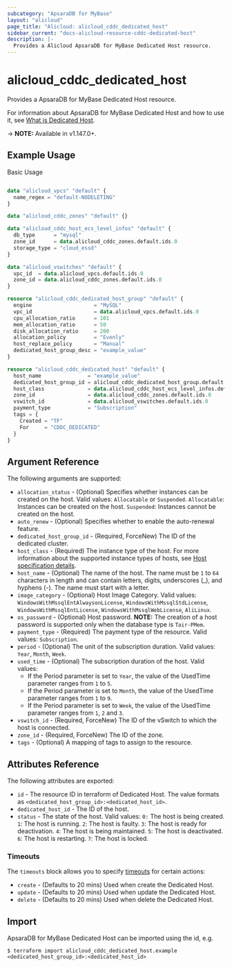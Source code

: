 ```yaml
---
subcategory: "ApsaraDB for MyBase"
layout: "alicloud"
page_title: "Alicloud: alicloud_cddc_dedicated_host"
sidebar_current: "docs-alicloud-resource-cddc-dedicated-host"
description: |-
  Provides a Alicloud ApsaraDB for MyBase Dedicated Host resource.
---
```


# alicloud\_cddc\_dedicated\_host

Provides a ApsaraDB for MyBase Dedicated Host resource.

For information about ApsaraDB for MyBase Dedicated Host and how to use it, see [What is Dedicated Host](https://www.alibabacloud.com/help/doc-detail/210864.html).

-> **NOTE:** Available in v1.147.0+.

## Example Usage

Basic Usage

```terraform

data "alicloud_vpcs" "default" {
  name_regex = "default-NODELETING"
}

data "alicloud_cddc_zones" "default" {}

data "alicloud_cddc_host_ecs_level_infos" "default" {
  db_type      = "mysql"
  zone_id      = data.alicloud_cddc_zones.default.ids.0
  storage_type = "cloud_essd"
}

data "alicloud_vswitches" "default" {
  vpc_id  = data.alicloud_vpcs.default.ids.0
  zone_id = data.alicloud_cddc_zones.default.ids.0
}

resource "alicloud_cddc_dedicated_host_group" "default" {
  engine                    = "MySQL"
  vpc_id                    = data.alicloud_vpcs.default.ids.0
  cpu_allocation_ratio      = 101
  mem_allocation_ratio      = 50
  disk_allocation_ratio     = 200
  allocation_policy         = "Evenly"
  host_replace_policy       = "Manual"
  dedicated_host_group_desc = "example_value"
}

resource "alicloud_cddc_dedicated_host" "default" {
  host_name               = "example_value"
  dedicated_host_group_id = alicloud_cddc_dedicated_host_group.default.id
  host_class              = data.alicloud_cddc_host_ecs_level_infos.default.infos.0.res_class_code
  zone_id                 = data.alicloud_cddc_zones.default.ids.0
  vswitch_id              = data.alicloud_vswitches.default.ids.0
  payment_type            = "Subscription"
  tags = {
    Created = "TF"
    For     = "CDDC_DEDICATED"
  }
}

```

## Argument Reference

The following arguments are supported:

* `allocation_status` - (Optional) Specifies whether instances can be created on the host. Valid values: `Allocatable` or `Suspended`. `Allocatable`: Instances can be created on the host. `Suspended`: Instances cannot be created on the host.
* `auto_renew` - (Optional) Specifies whether to enable the auto-renewal feature.
* `dedicated_host_group_id` - (Required, ForceNew) The ID of the dedicated cluster.
* `host_class` - (Required) The instance type of the host. For more information about the supported instance types of hosts, see [Host specification details](https://www.alibabacloud.com/help/doc-detail/206343.htm).
* `host_name` - (Optional) The name of the host. The name must be `1` to `64` characters in length and can contain letters, digits, underscores (_), and hyphens (-). The name must start with a letter.
* `image_category` - (Optional) Host Image Category. Valid values: `WindowsWithMssqlEntAlwaysonLicense`, `WindowsWithMssqlStdLicense`, `WindowsWithMssqlEntLicense`, `WindowsWithMssqlWebLicense`, `AliLinux`.
* `os_password` - (Optional) Host password. **NOTE:** The creation of a host password is supported only when the database type is `Tair-PMem`.
* `payment_type` - (Required) The payment type of the resource. Valid values: `Subscription`.
* `period` - (Optional) The unit of the subscription duration. Valid values: `Year`, `Month`, `Week`.
* `used_time` - (Optional) The subscription duration of the host. Valid values: 
  * If the Period parameter is set to `Year`, the value of the UsedTime parameter ranges from `1` to `5`. 
  * If the Period parameter is set to `Month`, the value of the UsedTime parameter ranges from `1` to `9`.
  * If the Period parameter is set to `Week`, the value of the UsedTime parameter ranges from `1`, `2` and `3`.
* `vswitch_id` - (Required, ForceNew) The ID of the vSwitch to which the host is connected.
* `zone_id` - (Required, ForceNew) The ID of the zone.
* `tags` - (Optional) A mapping of tags to assign to the resource.

## Attributes Reference

The following attributes are exported:

* `id` - The resource ID in terraform of Dedicated Host. The value formats as `<dedicated_host_group_id>:<dedicated_host_id>`.
* `dedicated_host_id` - The ID of the host.
* `status` - The state of the host. Valid values: `0:` The host is being created. `1`: The host is running. `2`: The host is faulty. `3`: The host is ready for deactivation. `4`: The host is being maintained. `5`: The host is deactivated. `6`: The host is restarting. `7`: The host is locked.

### Timeouts

The `timeouts` block allows you to specify [timeouts](https://www.terraform.io/docs/configuration-0-11/resources.html#timeouts) for certain actions:

* `create` - (Defaults to 20 mins) Used when create the Dedicated Host.
* `update` - (Defaults to 20 mins) Used when update the Dedicated Host.
* `delete` - (Defaults to 20 mins) Used when delete the Dedicated Host.

## Import

ApsaraDB for MyBase Dedicated Host can be imported using the id, e.g.

```shell
$ terraform import alicloud_cddc_dedicated_host.example <dedicated_host_group_id>:<dedicated_host_id>
```